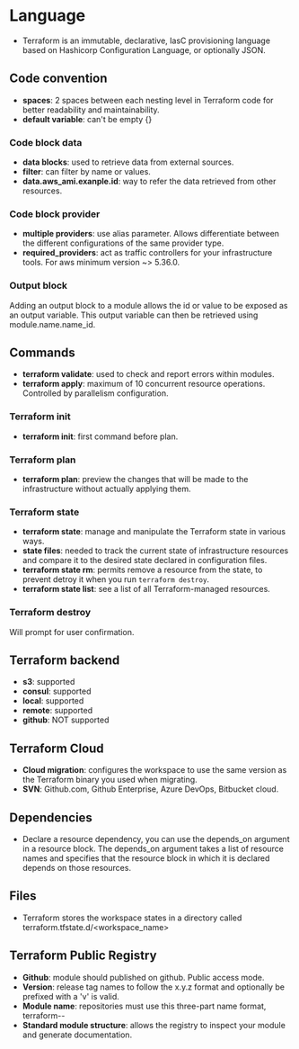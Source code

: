 # Language
- Terraform is an immutable, declarative, IasC provisioning language based on Hashicorp Configuration Language, or optionally JSON.

## Code convention

- **spaces**: 2 spaces between each nesting level in Terraform code for better readability and maintainability.
- **default variable**: can't be empty {}

### Code block data

- **data blocks**: used to retrieve data from external sources.
- **filter**: can filter by name or values.
- **data.aws_ami.exanple.id**: way to refer the data retrieved from other resources.

### Code block provider

- **multiple providers**: use alias parameter. Allows differentiate between the different configurations of the same provider type.
- **required_providers**: act as traffic controllers for your infrastructure tools. For aws minimum version ~> 5.36.0.

### Output block

Adding an output block to a module allows the id or value to be exposed as an output variable. This output variable can then be retrieved using module.name.name_id.

## Commands

- **terraform validate**: used to check and report errors within modules.
- **terraform apply**: maximum of 10 concurrent resource operations. Controlled by parallelism configuration.

### Terraform init

- **terraform init**: first command before plan.

### Terraform plan

- **terraform plan**: preview the changes that will be made to the infrastructure without actually applying them.

### Terraform state

- **terraform state**: manage and manipulate the Terraform state in various ways.
- **state files**: needed to track the current state of infrastructure resources and compare it to the desired state declared in configuration files.
- **terraform state rm**: permits remove a resource from the state, to prevent detroy it when you run `terraform destroy`.
- **terraform state list**: see a list of all Terraform-managed resources.

### Terraform destroy

Will prompt for user confirmation.

## Terraform backend

- **s3**: supported
- **consul**: supported
- **local**: supported
- **remote**: supported
- **github**: NOT supported

## Terraform Cloud

- **Cloud migration**: configures the workspace to use the same version as the Terraform binary you used when migrating.
- **SVN**: Github.com, Github Enterprise, Azure DevOps, Bitbucket cloud.

## Dependencies

- Declare a resource dependency, you can use the depends_on argument in a resource block. The depends_on argument takes a list of resource names and specifies that the resource block in which it is declared depends on those resources.

## Files

- Terraform stores the workspace states in a directory called terraform.tfstate.d/<workspace_name>

## Terraform Public Registry

- **Github**: module should published on github. Public access mode.
- **Version**: release tag names to follow the x.y.z format and optionally be prefixed with a 'v' is valid.
- **Module name**: repositories must use this three-part name format, terraform-<PROVIDER>-<NAME>
- **Standard module structure**: allows the registry to inspect your module and generate documentation.

